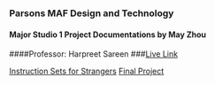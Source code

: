 ### Parsons MAF Design and Technology
#### Major Studio 1 Project Documentations by May Zhou
####Professor: Harpreet Sareen
###[Live Link](https://maydeyn.github.io/MS1/)

[Instruction Sets for Strangers](https://maydeyn.github.io/MS1/instructions_for_strangers.html)
[Final Project](https://maydeyn.github.io/MS1/finalproject.html)
